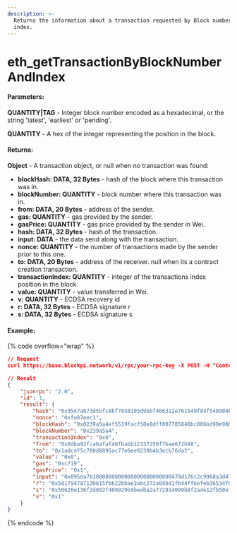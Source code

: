 ```yaml
---
description: >-
  Returns the information about a transaction requested by Block number and
  index.
---
```


# eth\_getTransactionByBlockNumberAndIndex

#### **Parameters:**

**QUANTITY|TAG** - Integer block number encoded as a hexadecimal, or the string 'latest', 'earliest' or 'pending'.

**QUANTITY** - A hex of the integer representing the position in the block.

#### **Returns:**

**Object** - A transaction object, or null when no transaction was found:

* **blockHash: DATA, 32 Bytes** - hash of the block where this transaction was in.
* **blockNumber: QUANTITY** - block number where this transaction was in.
* **from: DATA, 20 Bytes** - address of the sender.
* **gas: QUANTITY** - gas provided by the sender.
* **gasPrice: QUANTITY** - gas price provided by the sender in Wei.
* **hash: DATA, 32 Bytes** - hash of the transaction.
* **input: DATA** - the data send along with the transaction.
* **nonce: QUANTITY** - the number of transactions made by the sender prior to this one.
* **to: DATA, 20 Bytes** - address of the receiver. null when its a contract creation transaction.
* **transactionIndex: QUANTITY** - integer of the transactions index position in the block.
* **value: QUANTITY** - value transferred in Wei.
* **v: QUANTITY** - ECDSA recovery id
* **r: DATA, 32 Bytes** - ECDSA signature r
* **s: DATA, 32 Bytes** - ECDSA signature s

#### Example:

{% code overflow="wrap" %}
```json
// Request
curl https://base.blockpi.network/v1/rpc/your-rpc-key -X POST -H "Content-Type: application/json" --data '{"jsonrpc":"2.0","method":"eth_getTransactionByBlockNumberAndIndex","params":["0x239a5a4", "0x0"],"id":1}'

// Result
{
    "jsonrpc": "2.0",
    "id": 1,
    "result": {
        "hash": "0x9547a073d5bfc8bf7850103d9bbf466312e761b49f84f548904badabbff81d16",
        "nonce": "0xfe87eec1",
        "blockHash": "0x0239a5a4ef5519facf58e8dff807705840bc806bd90e9861e90e75f81b801f74",
        "blockNumber": "0x239a5a4",
        "transactionIndex": "0x0",
        "from": "0x8dba92fca6afaf48fbabb12337250f7bae672b98",
        "to": "0x1adcef5c780d8895ac77e6ee9239b4b3ecb76da2",
        "value": "0x0",
        "gas": "0xc719",
        "gasPrice": "0x1",
        "input": "0x095ea7b3000000000000000000000000479d176c2c9968a3d47a42b99915ddf5bfa9ff560000000000000000000000000000000000000000000000000000000842458b63",
        "r": "0x581794787130615fbb22bbae3abc273a09bd1fb44ff6efeb36534f096f93351f",
        "s": "0x50620e136f2d802f409929b9beeba2a772814099b8f2a4e12fb50e78150422d5",
        "v": "0x1"
    }
}
```
{% endcode %}
